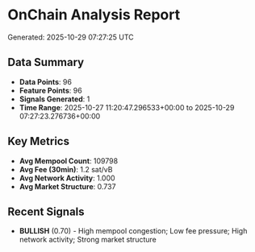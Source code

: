 # OnChain Analysis Report
Generated: 2025-10-29 07:27:25 UTC

## Data Summary
- **Data Points**: 96
- **Feature Points**: 96
- **Signals Generated**: 1
- **Time Range**: 2025-10-27 11:20:47.296533+00:00 to 2025-10-29 07:27:23.276736+00:00

## Key Metrics
- **Avg Mempool Count**: 109798
- **Avg Fee (30min)**: 1.2 sat/vB
- **Avg Network Activity**: 1.000
- **Avg Market Structure**: 0.737

## Recent Signals
- **BULLISH** (0.70) - High mempool congestion; Low fee pressure; High network activity; Strong market structure
